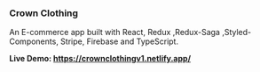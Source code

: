 <h3 >Crown Clothing</h4>
<p >An E-commerce app built with React, Redux ,Redux-Saga ,Styled-Components, Stripe, Firebase and TypeScript.</p>


<strong>Live Demo: <a href="https://crownclothingv1.netlify.app/" target="_blank" rel="noreferrer">https://crownclothingv1.netlify.app/</a> </strong> 

